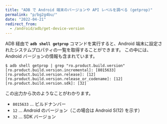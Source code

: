```yaml
---
title: "ADB で Android 端末のバージョンや API レベルを調べる (getprop)"
permalink: "p/bg2g4bu/"
date: "2022-04-21"
redirect_from:
  - /android/adb/get-device-version
---
```


ADB 経由で __`adb shell getprop`__ コマンドを実行すると、Android 端末に設定されたシステムプロパティの一覧を取得することができます。
この中には、Android バージョンの情報も含まれています。

```console
$ adb shell getprop | grep "ro.product.build.version"
[ro.product.build.version.incremental]: [8015633]
[ro.product.build.version.release]: [12]
[ro.product.build.version.release_or_codename]: [12]
[ro.product.build.version.sdk]: [32]
```

この出力から次のようなことがわかります。

- `8015633` ... ビルドナンバー
- `12` ... Android のバージョン（この場合は Android S(12) を示す）
- `32` ... SDK バージョン

